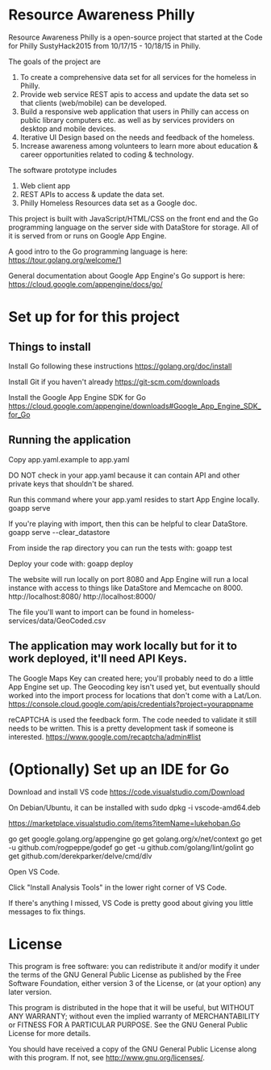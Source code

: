 # Resource Awareness Philly

Resource Awareness Philly is a open-source project that started at the Code for Philly SustyHack2015 from 10/17/15 - 10/18/15 in Philly. 

The goals of the project are

1. To create a comprehensive data set for all services for the homeless in Philly.
2. Provide web service REST apis to access and update the data set so that clients (web/mobile) can be developed.
3. Build a responsive web application that users in Philly can access on public library computers etc. as well as by services providers on desktop and mobile devices.
4. Iterative UI Design based on the needs and feedback of the homeless.
5. Increase awareness among volunteers to learn more about education & career opportunities related to coding & technology.

The software prototype includes

1. Web client app
2. REST APIs to access & update the data set.
3. Philly Homeless Resources data set as a Google doc.

This project is built with JavaScript/HTML/CSS on the front end and the Go programming language on the server side with DataStore for storage. All of it is served from or runs on Google App Engine.

A good intro to the Go programming language is here:
https://tour.golang.org/welcome/1

General documentation about Google App Engine's Go support is here:
https://cloud.google.com/appengine/docs/go/


# Set up for for this project

## Things to install

Install Go following these instructions
https://golang.org/doc/install

Install Git if you haven't already
https://git-scm.com/downloads

Install the Google App Engine SDK for Go
https://cloud.google.com/appengine/downloads#Google_App_Engine_SDK_for_Go

## Running the application

Copy app.yaml.example to app.yaml

DO NOT check in your app.yaml because it can contain API and other private keys that shouldn't be shared.

Run this command where your app.yaml resides to start App Engine locally.
goapp serve

If you're playing with import, then this can be helpful to clear DataStore.
goapp serve --clear_datastore

From inside the rap directory you can run the tests with:
goapp test

Deploy your code with:
goapp deploy

The website will run locally on port 8080 and App Engine will run a local instance with access to things like DataStore and Memcache on 8000.
http://localhost:8080/
http://localhost:8000/

The file you'll want to import can be found in homeless-services/data/GeoCoded.csv

## The application may work locally but for it to work deployed, it'll need API Keys.

The Google Maps Key can created here; you'll probably need to do a little App Engine set up. The Geocoding key isn't used yet, but eventually should worked into the import process for locations that don't come with a Lat/Lon.
https://console.cloud.google.com/apis/credentials?project=yourappname

reCAPTCHA is used the feedback form. The code needed to validate it still needs to be written. This is a pretty development task if someone is interested.
https://www.google.com/recaptcha/admin#list

# (Optionally) Set up an IDE for Go

Download and install VS code
https://code.visualstudio.com/Download

On Debian/Ubuntu, it can be installed with
sudo dpkg -i vscode-amd64.deb

https://marketplace.visualstudio.com/items?itemName=lukehoban.Go

go get google.golang.org/appengine
go get golang.org/x/net/context
go get -u github.com/rogpeppe/godef
go get -u github.com/golang/lint/golint
go get github.com/derekparker/delve/cmd/dlv

Open VS Code.

Click "Install Analysis Tools" in the lower right corner of VS Code.

If there's anything I missed, VS Code is pretty good about giving you little messages to fix things.

# License

This program is free software: you can redistribute it and/or modify it under the terms of the GNU General Public License as published by the Free Software Foundation, either version 3 of the License, or (at your option) any later version.

This program is distributed in the hope that it will be useful, but WITHOUT ANY WARRANTY; without even the implied warranty of MERCHANTABILITY or FITNESS FOR A PARTICULAR PURPOSE. See the GNU General Public License for more details.

You should have received a copy of the GNU General Public License along with this program. If not, see http://www.gnu.org/licenses/.

